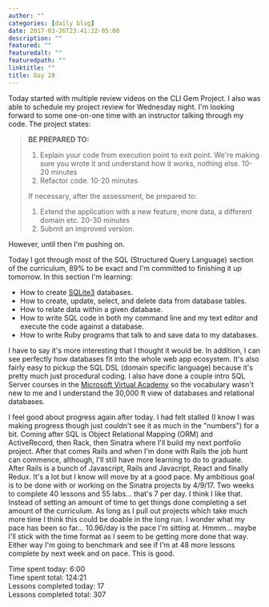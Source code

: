 ```yaml
---
author: ""
categories: [daily blog]
date: 2017-03-26T23:41:22-05:00
description: ""
featured: ""
featuredalt: ""
featuredpath: ""
linktitle: ""
title: Day 28
---
```


Today started with multiple review videos on the CLI Gem Project. I also was able to schedule my project review for Wednesday night. I'm looking forward to some one-on-one time with an instructor talking through my code. The project states:

>**BE PREPARED TO:**  
>1. Explain your code from execution point to exit point. We're making sure you wrote it and understand how it works, nothing else. 10-20 minutes
>2. Refactor code. 10-20 minutes
>
> If necessary, after the assessment, be prepared to:  
>1. Extend the application with a new feature, more data, a different domain etc. 20-30 minutes
>2. Submit an improved version.

However, until then I'm pushing on.

Today I got through most of the SQL (Structured Query Language) section of the curriculum, 89% to be exact and I'm committed to finishing it up tomorrow. In this section I'm learning:
-   How to create [SQLite3][1] databases.
-   How to create, update, select, and delete data from database tables.
-   How to relate data within a given database.
-   How to write SQL code in both my command line and my text editor and execute the code against a database.
-   How to write Ruby programs that talk to and save data to my databases.

I have to say it's more interesting that I thought it would be. In addition, I can see perfectly how databases fit into the whole web app ecosystem. It's also fairly easy to pickup the SQL DSL (domain specific language) because it's pretty much just procedural coding. I also have done a couple intro SQL Server courses in the [Microsoft Virtual Academy][2] so the vocabulary wasn't new to me and I understand the 30,000 ft view of databases and relational databases.

I feel good about progress again after today. I had felt stalled (I know I was making progress though just couldn't see it as much in the "numbers") for a bit. Coming after SQL is Object Relational Mapping (ORM) and ActiveRecord, then Rack, then Sinatra where I'll build my next portfolio project. After that comes Rails and when I'm done with Rails the job hunt can commence, although, I'll still have more learning to do to graduate. After Rails is a bunch of Javascript, Rails and Javacript, React and finally Redux. It's a lot but I know will move by at a good pace. My ambitious goal is to be done with or working on the Sinatra projects by 4/9/17. Two weeks to complete 40 lessons and 55 labs... that's 7 per day. I think I like that. Instead of setting an amount of time to get things done completing a set amount of the curriculum. As long as I pull out projects which take much more time I think this could be doable in the long run. I wonder what my pace has been so far... 10.96/day is the pace I'm sitting at. Hmmm... maybe I'll stick with the time format as I seem to be getting more done that way. Either way I'm going to benchmark and see if I'm at 48 more lessons complete by next week and on pace. This is good.

Time spent today: 6:00  
Time spent total: 124:21  
Lessons completed today: 17  
Lessons completed total: 307

  [1]:https://sqlite.org/
  [2]:https://mva.microsoft.com/
